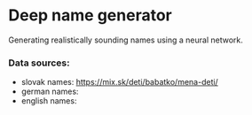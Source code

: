 # Deep name generator
Generating realistically sounding names using a neural network.

### Data sources:
- slovak names: https://mix.sk/deti/babatko/mena-deti/
- german names:
- english names:

